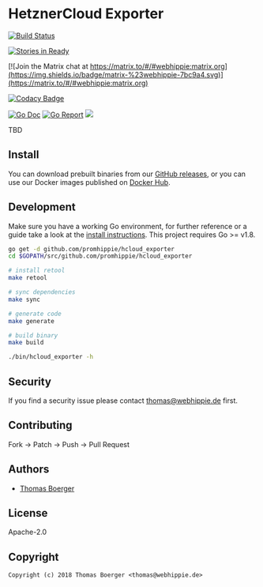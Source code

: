 # HetznerCloud Exporter

[![Build Status](http://github.dronehippie.de/api/badges/promhippie/hcloud_exporter/status.svg)](http://github.dronehippie.de/promhippie/hcloud_exporter)



[![Stories in Ready](https://badge.waffle.io/promhippie/hcloud_exporter.svg?label=ready&title=Ready)](http://waffle.io/promhippie/hcloud_exporter)



[![Join the Matrix chat at https://matrix.to/#/#webhippie:matrix.org](https://img.shields.io/badge/matrix-%23webhippie-7bc9a4.svg)](https://matrix.to/#/#webhippie:matrix.org)



[![Codacy Badge](https://api.codacy.com/project/badge/Grade/d7900c4c246740edb77cf29a4b1d85ee)](https://www.codacy.com/app/promhippie/hcloud_exporter?utm_source=github.com&amp;utm_medium=referral&amp;utm_content=promhippie/hcloud_exporter&amp;utm_campaign=Badge_Grade)



[![Go Doc](https://godoc.org/github.com/promhippie/hcloud_exporter?status.svg)](http://godoc.org/github.com/promhippie/hcloud_exporter)
[![Go Report](http://goreportcard.com/badge/github.com/promhippie/hcloud_exporter)](http://goreportcard.com/report/github.com/promhippie/hcloud_exporter)
[![](https://images.microbadger.com/badges/image/promhippie/hcloud-exporter.svg)](http://microbadger.com/images/promhippie/hcloud-exporter "Get your own image badge on microbadger.com")

TBD


## Install

You can download prebuilt binaries from our [GitHub releases](https://github.com/promhippie/hcloud_exporter/releases), or you can use our Docker images published on [Docker Hub](https://hub.docker.com/r/promhippie/hcloud_exporter/tags/).


## Development

Make sure you have a working Go environment, for further reference or a guide take a look at the [install instructions](http://golang.org/doc/install.html). This project requires Go >= v1.8.

```bash
go get -d github.com/promhippie/hcloud_exporter
cd $GOPATH/src/github.com/promhippie/hcloud_exporter

# install retool
make retool

# sync dependencies
make sync

# generate code
make generate

# build binary
make build

./bin/hcloud_exporter -h
```


## Security

If you find a security issue please contact thomas@webhippie.de first.


## Contributing

Fork -> Patch -> Push -> Pull Request


## Authors

* [Thomas Boerger](https://github.com/tboerger)


## License

Apache-2.0


## Copyright

```
Copyright (c) 2018 Thomas Boerger <thomas@webhippie.de>
```
